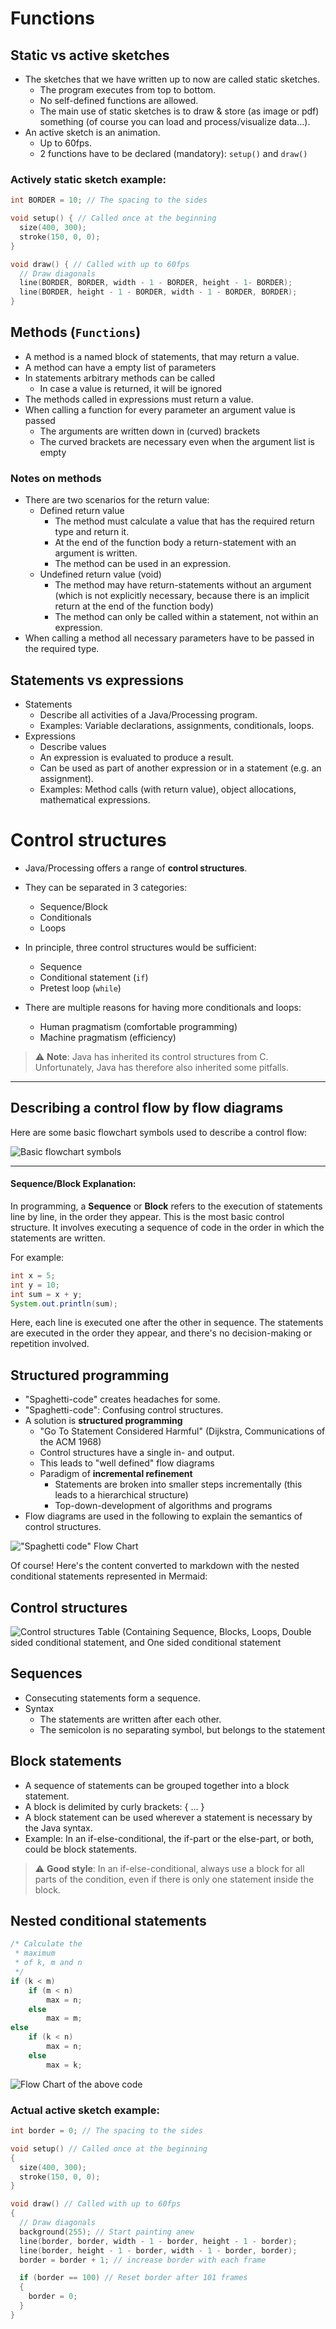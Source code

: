 # Functions

## Static vs active sketches

- The sketches that we have written up to now are
called static sketches.
  - The program executes from top to bottom.
  - No self-defined functions are allowed.
  - The main use of static sketches is to draw & store (as image or pdf) something (of course you can load and process/visualize data…).
- An active sketch is an animation.
  - Up to 60fps.
  - 2 functions have to be declared (mandatory): `setup()` and `draw()`

### Actively static sketch example:

```pde
int BORDER = 10; // The spacing to the sides

void setup() { // Called once at the beginning
  size(400, 300);
  stroke(150, 0, 0);
}

void draw() { // Called with up to 60fps
  // Draw diagonals
  line(BORDER, BORDER, width - 1 - BORDER, height - 1- BORDER);
  line(BORDER, height - 1 - BORDER, width - 1 - BORDER, BORDER);
}
```

## Methods (`Functions`)

- A method is a named block of statements, that may return a value.
- A method can have a empty list of parameters
- In statements arbitrary methods can be called
  - In case a value is returned, it will be ignored
- The methods called in expressions must return a value.
- When calling a function for every parameter an argument value is passed
  - The arguments are written down in (curved) brackets
  - The curved brackets are necessary even when the argument list is empty

### Notes on methods

- There are two scenarios for the return value:
  - Defined return value
    - The method must calculate a value that has the required return type and return it.
    - At the end of the function body a return-statement with an argument is written.
    - The method can be used in an expression.
  - Undefined return value (void)
    - The method may have return-statements without an argument (which is not explicitly necessary, because there is an implicit return at the end of the function body)
    - The method can only be called within a statement, not within an expression.
- When calling a method all necessary parameters have to be passed in the required type.

## Statements vs expressions

- Statements
  - Describe all activities of a Java/Processing program.
  - Examples: Variable declarations, assignments, conditionals, loops.
- Expressions
  - Describe values
  - An expression is evaluated to produce a result.
  - Can be used as part of another expression or in a statement (e.g. an assignment).
  - Examples: Method calls (with return value), object allocations, mathematical expressions.

# Control structures

- Java/Processing offers a range of **control structures**.
- They can be separated in 3 categories:
  - Sequence/Block
  - Conditionals
  - Loops

- In principle, three control structures would be sufficient:
  - Sequence
  - Conditional statement (`if`)
  - Pretest loop (`while`)

- There are multiple reasons for having more conditionals and loops:
  - Human pragmatism (comfortable programming)
  - Machine pragmatism (efficiency)

> ⚠️ **Note**: Java has inherited its control structures from C. Unfortunately, Java has therefore also inherited some pitfalls.

---

## Describing a control flow by flow diagrams

Here are some basic flowchart symbols used to describe a control flow:

![Basic flowchart symbols](https://github.com/THD-AI-2023/AIN-B-1-Programming-1-WS23/assets/66517969/b49cc150-a4fd-4260-998e-a13bd81401fe)

---

#### Sequence/Block Explanation:

In programming, a **Sequence** or **Block** refers to the execution of statements line by line, in the order they appear. This is the most basic control structure. It involves executing a sequence of code in the order in which the statements are written.

For example:

```java
int x = 5;
int y = 10;
int sum = x + y;
System.out.println(sum);
```

Here, each line is executed one after the other in sequence. The statements are executed in the order they appear, and there's no decision-making or repetition involved.

## Structured programming

- "Spaghetti-code" creates headaches for some.
- "Spaghetti-code": Confusing control structures.
- A solution is **structured programming**
  - "Go To Statement Considered Harmful" (Dijkstra, Communications of the ACM 1968)
  - Control structures have a single in- and output.
  - This leads to "well defined" flow diagrams
  - Paradigm of **incremental refinement**
    - Statements are broken into smaller steps incrementally (this leads to a hierarchical structure)
    - Top-down-development of algorithms and programs
- Flow diagrams are used in the following to explain the semantics of control structures.

!["Spaghetti code" Flow Chart](https://github.com/THD-AI-2023/AIN-B-1-Programming-1-WS23/assets/66517969/1cf41dbc-bc62-4c14-bd39-98ec665df95f)

Of course! Here's the content converted to markdown with the nested conditional statements represented in Mermaid:

## Control structures

![Control structures Table (Containing Sequence, Blocks, Loops, Double sided conditional statement, and One sided conditional statement](https://github.com/THD-AI-2023/AIN-B-1-Programming-1-WS23/assets/66517969/1b1cc016-950f-4a2a-9e15-208b7c6878d4)

## Sequences

- Consecuting statements form a sequence.
- Syntax
  - The statements are written after each other.
  - The semicolon is no separating symbol, but belongs to the statement

## Block statements

- A sequence of statements can be grouped together into a block statement.
- A block is delimited by curly brackets: { … }
- A block statement can be used wherever a statement is necessary by the Java syntax.
- Example: In an if-else-conditional, the if-part or the else-part, or both, could be block statements.

> ⚠️ **Good style**: In an if-else-conditional, always use a block for all parts of the condition, even if there is only one statement inside the block.

## Nested conditional statements

```java
/* Calculate the
 * maximum
 * of k, m and n
 */
if (k < m)
    if (m < n)
        max = n;
    else
        max = m;
else
    if (k < n)
        max = n;
    else
        max = k;
```

![Flow Chart of the above code](https://github.com/THD-AI-2023/AIN-B-1-Programming-1-WS23/assets/66517969/81ab6fb5-f9fa-41a6-815b-db03742dbf4d)

### Actual active sketch example:

```pde
int border = 0; // The spacing to the sides

void setup() // Called once at the beginning
{ 
  size(400, 300);
  stroke(150, 0, 0);
}

void draw() // Called with up to 60fps
{ 
  // Draw diagonals
  background(255); // Start painting anew
  line(border, border, width - 1 - border, height - 1 - border);
  line(border, height - 1 - border, width - 1 - border, border);
  border = border + 1; // increase border with each frame

  if (border == 100) // Reset border after 101 frames
  { 
    border = 0;
  }
}
```

